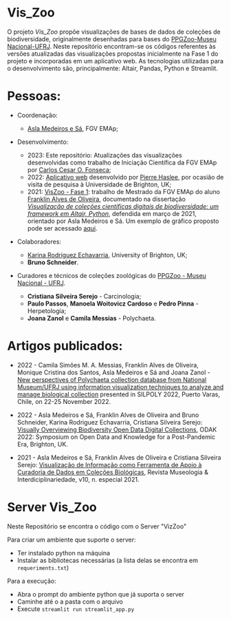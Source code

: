 # Vis_Zoo

O projeto *Vis_Zoo* propõe visualizações de bases de dados de coleções de biodiversidade, originalmente desenhadas para bases do [PPGZoo-Museu Nacional-UFRJ](https://ppgzoo.museunacional.ufrj.br/index.html). Neste repositório encontram-se os códigos referentes às versões atualizadas das visualizações propostas inicialmente na Fase 1 do projeto e incorporadas em um aplicativo web. As tecnologias utilizadas para o desenvolvimento são, principalmente: Altair, Pandas, Python e Streamlit.  


# Pessoas:
- Coordenação:
  - [Asla Medeiros e Sá](https://sites.google.com/view/aslasa/home), FGV EMAp;

- Desenvolvimento:
  * 2023: Este repositório: Atualizações das visualizações desenvolvidas como trabalho de Iniciação Científica da FGV EMAp por [Carlos Cesar O. Fonseca](https://github.com/CarCesar);
  * 2022: [Aplicativo web](https://github.com/UniversityofBrighton/viszoo/tree/main) desenvolvido por [Pierre Haslee](https://github.com/pierreHaslee), por ocasião de visita de pesquisa à Universidade de Brighton, UK;
  * 2021: [VisZoo - Fase 1](https://github.com/aslamedeiros/Vis_Zoo---Fase-1/tree/master): trabalho de Mestrado da FGV EMAp do aluno [Franklin Alves de Oliveira](https://github.com/Franklin-oliveira), documentado na dissertação [*Visualização de coleções científicas digitais de biodiversidade: um framework em Altair, Python*](https://bibliotecadigital.fgv.br/dspace;handleocy-listommunity-list/handle/10438/30711), defendida em março de 2021, orientado por Asla Medeiros e Sá. Um exemplo de gráfico proposto pode ser acessado [aqui](https://aslamedeiros.github.io/Vis_Zoo---Fase-1/). 

- Colaboradores:
  * [Karina Rodriguez Echavarria](https://research.brighton.ac.uk/en/persons/karina-rodriguez-echavarria), University of Brighton, UK;
  * **Bruno Schneider**.

- Curadores e técnicos de coleções zoológicas do [PPGZoo - Museu Nacional - UFRJ](https://ppgzoo.museunacional.ufrj.br/index.html). 
  * **Cristiana Silveira Serejo** - Carcinologia;
  * **Paulo Passos**, **Manoela Woitovicz Cardoso** e **Pedro Pinna** - Herpetologia;
  * **Joana Zanol** e **Camila Messias** - Polychaeta.

# Artigos publicados:
* 2022 - Camila Simões M. A. Messias, Franklin Alves de Oliveira, Monique Cristina dos Santos,
Asla Medeiros e Sá and Joana Zanol - [New perspectives of Polychaeta collection database from National Museum/UFRJ using information visualization techniques to analyze and manage biological collection](https://drive.google.com/file/d/1d04wpW3YLqSkw6AP_iZVVSYZZiwcFxtT/view?usp=share_link) presented in SILPOLY 2022, Puerto Varas, Chile, on 22-25 November 2022.

* 2022 - Asla Medeiros e Sá, Franklin Alves de Oliveira and Bruno Schneider, Karina Rodriguez Echavarria, Cristiana Silveira Serejo: [Visually Overviewing Biodiversity Open Data Digital Collections](https://www.scienceopen.com/hosted-document?doi=10.14236/ewic/ODAK22.4), ODAK 2022: Symposium on Open Data and Knowledge for a Post-Pandemic Era, Brighton, UK. 

* 2021 - Asla Medeiros e Sá, Franklin Alves de Oliveira e Cristiana Silveira Serejo: [Visualização de Informação como Ferramenta de Apoio à  Curadoria de Dados em Coleções Biológicas](https://periodicos.unb.br/index.php/museologia/article/view/36709), Revista Museologia & Interdiciplinariedade, v10, n. especial 2021. 


# Server Vis_Zoo
Neste Repositório se encontra o código com o Server "VizZoo"

Para criar um ambiente que suporte o server:

- Ter instalado python na máquina
- Instalar as bibliotecas necessárias (a lista delas se encontra em `requeriments.txt`)

Para a execução:

- Abra o prompt do ambiente python que já suporta o server
- Caminhe até o a pasta com o arquivo
- Execute `streamlit run streamlit_app.py`

